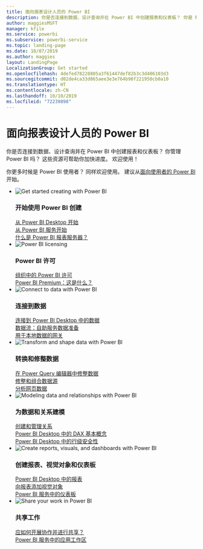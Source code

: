 ```yaml
---
title: 面向报表设计人员的 Power BI
description: 你是否连接到数据、设计查询并在 Power BI 中创建报表和仪表板？ 你是 Power BI 管理员吗？
author: maggiesMSFT
manager: kfile
ms.service: powerbi
ms.subservice: powerbi-service
ms.topic: landing-page
ms.date: 10/07/2019
ms.author: maggies
layout: LandingPage
LocalizationGroup: Get started
ms.openlocfilehash: 4defed78228805a3f61447def82b3c3d406103d3
ms.sourcegitcommit: d02de4ca33d865aee3e3e764b98f221950cb0a10
ms.translationtype: HT
ms.contentlocale: zh-CN
ms.lasthandoff: 10/10/2019
ms.locfileid: "72239898"
---
```

# <a name="power-bi-for-report-designers"></a>面向报表设计人员的 Power BI

你是否连接到数据、设计查询并在 Power BI 中创建报表和仪表板？ 你管理 Power BI 吗？ 这些资源可帮助你加快进度。 欢迎使用！

你更多时候是 Power BI 使用者？ 同样欢迎使用。 建议从[面向使用者的 Power BI](consumer/power-bi-consumer-landing.md) 开始。

<ul class="panelContent cardsF"> 
            <li> 
                  <div class="cardSize"> 
                        <div class="cardPadding"> 
                              <div class="card"> 
                                    <div class="cardImageOuter">
                                          <div class="cardImage">
                                                <img alt="Get started creating with Power BI" src="media/power-bi-creator-landing/power-bi-designer-get-started.svg" data-linktype="relative-path">
                                          </div>
                                    </div>
                                    <div class="cardText"> 
                                          <h3>开始使用 Power BI 创建</h3> 
                                          <p></p>
                                               <a href="desktop-what-is-desktop.md">从 Power BI Desktop 开始</a><br/> 
                                               <a href="power-bi-overview.md">从 Power BI 服务开始</a><br/> 
                                               <a href="report-server/get-started.md">什么是 Power BI 报表服务器？</a>
                                    </div> 
                              </div> 
                        </div> 
                  </div> 
            </li>
            <li> 
                  <div class="cardSize"> 
                        <div class="cardPadding"> 
                              <div class="card"> 
                                    <div class="cardImageOuter">
                                          <div class="cardImage">
                                                <img alt="Power BI licensing" src="media/power-bi-creator-landing/power-bi-designer-licensing.svg" data-linktype="relative-path">
                                          </div>
                                    </div>
                                    <div class="cardText"> 
                                          <h3>Power BI 许可</h3> 
                                          <p></p>
                                                <a href="service-admin-licensing-organization.md">组织中的 Power BI 许可</a><br/> 
                                                <a href="service-premium-what-is.md">Power BI Premium：这是什么？</a> 
                                    </div> 
                              </div> 
                        </div> 
                  </div> 
            </li>
            <li> 
                  <div class="cardSize"> 
                        <div class="cardPadding"> 
                              <div class="card"> 
                                    <div class="cardImageOuter">
                                          <div class="cardImage">
                                                <img alt="Connect to data with Power BI" src="media/power-bi-creator-landing/power-bi-designer-connect-data.svg" data-linktype="relative-path">
                                          </div>
                                    </div>
                                    <div class="cardText"> 
                                          <h3>连接到数据</h3> 
                                          <p></p>
                                                <a href="desktop-quickstart-connect-to-data.md">连接到 Power BI Desktop 中的数据</a><br/> 
                                                <a href="service-dataflows-overview.md">数据流：自助服务数据准备</a><br/> 
                                                <a href="service-gateway-onprem.md">用于本地数据的网关</a>
                                    </div> 
                              </div> 
                        </div> 
                  </div> 
            </li>
            <li> 
                  <div class="cardSize"> 
                        <div class="cardPadding"> 
                              <div class="card"> 
                                    <div class="cardImageOuter">
                                          <div class="cardImage">
                                                <img alt="Transform and shape data with Power BI" src="media/power-bi-creator-landing/power-bi-designer-transform-shape-data.svg" data-linktype="relative-path">
                                          </div>
                                    </div>
                                    <div class="cardText"> 
                                          <h3>转换和修整数据</h3> 
                                          <p></p>
                                                <a href="desktop-common-query-tasks.md">在 Power Query 编辑器中修整数据</a><br/> 
                                                <a href="desktop-shape-and-combine-data.md">修整和组合数据源</a><br/> 
                                                <a href="desktop-tutorial-importing-and-analyzing-data-from-a-web-page.md">分析网页数据</a>
                                    </div> 
                              </div> 
                        </div> 
                  </div> 
            </li>
            <li> 
                  <div class="cardSize"> 
                        <div class="cardPadding"> 
                              <div class="card"> 
                                    <div class="cardImageOuter">
                                          <div class="cardImage">
                                                <img alt="Modeling data and relationships with Power BI" src="media/power-bi-creator-landing/power-bi-designer-modeling-data-relationships.svg" data-linktype="relative-path">
                                          </div>
                                    </div>
                                    <div class="cardText"> 
                                          <h3>为数据和关系建模</h3> 
                                          <p></p>
                                                <a href="desktop-create-and-manage-relationships.md">创建和管理关系</a><br/>
                                                <a href="desktop-quickstart-learn-dax-basics.md">Power BI Desktop 中的 DAX 基本概念</a><br/> 
                                                <a href="service-admin-rls.md">Power BI Desktop 中的行级安全性</a> 
                                    </div> 
                              </div> 
                        </div> 
                  </div> 
            </li>
            <li> 
                  <div class="cardSize"> 
                        <div class="cardPadding"> 
                              <div class="card"> 
                                    <div class="cardImageOuter">
                                          <div class="cardImage">
                                                <img alt="Create reports, visuals, and dashboards with Power BI" src="media/power-bi-creator-landing/power-bi-designer-create-reports-visuals-dashboards.svg" data-linktype="relative-path">
                                          </div>
                                    </div>
                                    <div class="cardText"> 
                                          <h3>创建报表、视觉对象和仪表板</h3> 
                                          <p></p>
                                                <a href="desktop-report-view.md">Power BI Desktop 中的报表</a><br/> 
                                                <a href="power-bi-report-add-visualizations-i.md">向报表添加视觉对象</a><br/> 
                                                <a href="service-dashboard-create.md">Power BI 服务中的仪表板</a>
                                    </div> 
                              </div> 
                        </div> 
                  </div> 
            </li>
            <li> 
                  <div class="cardSize"> 
                        <div class="cardPadding"> 
                              <div class="card"> 
                                    <div class="cardImageOuter">
                                          <div class="cardImage">
                                                <img alt="Share your work in Power BI" src="media/power-bi-creator-landing/power-bi-designer-share-work.svg" data-linktype="relative-path">
                                          </div>
                                    </div>
                                    <div class="cardText"> 
                                          <h3>共享工作</h3> 
                                          <p></p>
                                                <a href="service-how-to-collaborate-distribute-dashboards-reports.md">应如何开展协作并进行共享？</a><br/>
                                                <a href="service-create-workspaces.md">Power BI 服务中的应用工作区</a> 
                                    </div> 
                              </div> 
                        </div> 
                  </div> 
            </li>
</ul>



